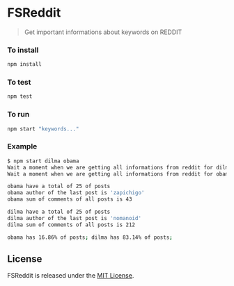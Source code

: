 # FSReddit
> Get important informations about keywords on REDDIT

### To install
```bash
npm install 
```
### To test
```bash
npm test
```

### To run
```bash
npm start "keywords..."
```

### Example
```bash
$ npm start dilma obama
Wait a moment when we are getting all informations from reddit for dilma
Wait a moment when we are getting all informations from reddit for obama

obama have a total of 25 of posts
obama author of the last post is 'zapichigo'
obama sum of comments of all posts is 43

dilma have a total of 25 of posts
dilma author of the last post is 'nomanoid'
dilma sum of comments of all posts is 212

obama has 16.86% of posts; dilma has 83.14% of posts;
```

## License

FSReddit is released under the [MIT License](https://github.com/vitorfdl/fsreddit/blob/master/LICENSE).